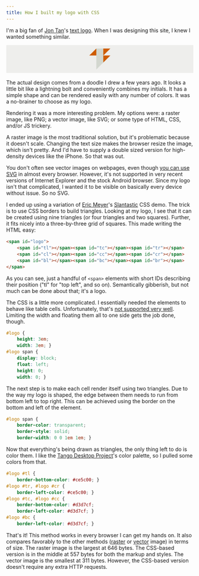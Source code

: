 ```yaml
---
title: How I built my logo with CSS
---
```


I'm a big fan of [Jon Tan][1]'s [text logo][2]. When I was designing
this site, I knew I wanted something similar.

![My logo][3]

The actual design comes from a doodle I drew a few years ago. It
looks a little bit like a lightning bolt and conveniently combines
my initials. It has a simple shape and can be rendered easily with
any number of colors. It was a no-brainer to choose as my logo.

Rendering it was a more interesting problem. My options were: a
raster image, like PNG; a vector image, like SVG; or some type of
HTML, CSS, and/or JS trickery.

A raster image is the most traditional solution, but it's problematic
because it doesn't scale. Changing the text size makes the browser
resize the image, which isn't pretty. And I'd have to supply a
double sized version for high-density devices like the iPhone. So
that was out.

You don't often see vector images on webpages, even though [you can
use SVG][4] in almost every browser. However, it's not supported
in very recent versions of Internet Explorer and the stock Android
browser. Since my logo isn't that complicated, I wanted it to be
visible on basically every device without issue. So no SVG.

I ended up using a variation of [Eric Meyer][5]'s [Slantastic][6]
CSS demo. The trick is to use CSS borders to build triangles. Looking
at my logo, I see that it can be created using nine triangles (or
four triangles and two squares). Further, it fits nicely into a
three-by-three grid of squares. This made writing the HTML easy:

``` html
<span id="logo">
    <span id="tl"></span><span id="tc"></span><span id="tr"></span>
    <span id="cl"></span><span id="cc"></span><span id="cr"></span>
    <span id="bl"></span><span id="bc"></span><span id="br"></span>
</span>
```

As you can see, just a handful of `<span>` elements with short IDs
describing their position ("tl" for "top left", and so on).
Semantically gibberish, but not much can be done about that; it's
a logo.

The CSS is a little more complicated. I essentially needed the
elements to behave like table cells. Unfortunately, that's [not
supported very well][7]. Limiting the width and floating them all
to one side gets the job done, though.

``` css
#logo {
    height: 3em;
    width: 3em; }
#logo span {
    display: block;
    float: left;
    height: 0;
    width: 0; }
```

The next step is to make each cell render itself using two triangles.
Due to the way my logo is shaped, the edge between them needs to
run from bottom left to top right. This can be achieved using the
border on the bottom and left of the element.

``` css
#logo span {
    border-color: transparent;
    border-style: solid;
    border-width: 0 0 1em 1em; }
```

Now that everything's being drawn as triangles, the only thing left
to do is color them. I like the [Tango Desktop Project][8]'s color
palette, so I pulled some colors from that.

``` css
#logo #tl {
    border-bottom-color: #ce5c00; }
#logo #tr, #logo #cr {
    border-left-color: #ce5c00; }
#logo #tc, #logo #cc {
    border-bottom-color: #d3d7cf;
    border-left-color: #d3d7cf; }
#logo #bc {
    border-left-color: #d3d7cf; }
```

That's it! This method works in every browser I can get my hands
on. It also compares favorably to the other methods ([raster][9]
or [vector][10] image) in terms of size. The raster image is the
largest at 646 bytes. The CSS-based version is in the middle at 557
bytes for both the markup and styles. The vector image is the
smallest at 311 bytes. However, the CSS-based version doesn't require
any extra HTTP requests.

[1]: http://v1.jontangerine.com
[2]: http://v1.jontangerine.com/log/2007/11/complex-type-css-fix-cleartype-miss
[3]: /static/images/2011/10/29/my-logo.png
[4]: http://caniuse.com/svg
[5]: http://meyerweb.com
[6]: http://meyerweb.com/eric/css/edge/slantastic/demo.html
[7]: http://www.quirksmode.org/css/display.html
[8]: http://en.wikipedia.org/wiki/Tango_Desktop_Project
[9]: /static/images/og-image.png
[10]: /static/images/logo.svg
